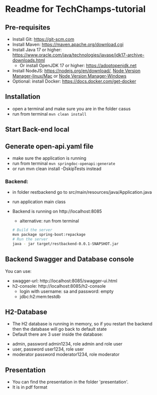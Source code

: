# Readme for TechChamps-tutorial

## Pre-requisites
- Install Git: https://git-scm.com
- Install Maven: https://maven.apache.org/download.cgi
- Install Java 17 or higher: https://www.oracle.com/java/technologies/javase/jdk17-archive-downloads.html
  - Or install OpenJDK 17 or higher: https://adoptopenjdk.net
- Install NodeJS: https://nodejs.org/en/download/, [Node Version Manager-linux/Mac](https://github.com/nvm-sh/nvm) or [Node Version Manager-Windows](https://github.com/coreybutler/nvm-windows)
- Optional: install Docker: https://docs.docker.com/get-docker

## Installation
- open a terminal and make sure you are in the folder casus
- run from terminal `mvn clean install`

## Start Back-end local

## Generate open-api.yaml file
- make sure the application is running
- run from terminal `mvn springdoc-openapi:generate`
- or run mvn clean install -DskipTests instead

### Backend:
  - in folder restbackend go to src/main/resources/java/Application.java
  - run application main class
  - Backend is running on http://localhost:8085
    - alternative: run from terminal 
    
    ```sh
    # Build the server
    mvn package spring-boot:repackage
    # Run the server
    java - jar target/restbackend-0.0.1-SNAPSHOT.jar 
    ```

## Backend Swagger and Database console
You can use:
- swagger-url: http://localhost:8085/swagger-ui.html
- h2-console: http://localhost:8085/h2-console
  - login with username: sa and password: empty
  - jdbc:h2:mem:testdb

## H2-Database
- The H2 database is running in memory, so if you restart the backend then the database will go back to default state
- Default there are 3 user inside the database:
* admin, password admin1234, role admin and role user
* user, password user1234, role user
* moderator password moderator1234, role moderator

## Presentation
- You can find the presentation in the folder 'presentation'. 
- It is in pdf format